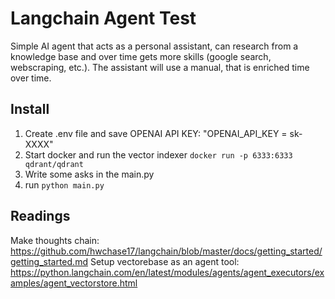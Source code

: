 # Langchain Agent Test

Simple AI agent that acts as a personal assistant, can research from a knowledge base and over time gets more skills (google search, webscraping, etc.).
The assistant will use a manual, that is enriched time over time.

## Install

1. Create .env file and save OPENAI API KEY: "OPENAI_API_KEY = sk-XXXX"
2. Start docker and run the vector indexer ```docker run -p 6333:6333 qdrant/qdrant```
3. Write some asks in the main.py
4. run ```python main.py```

## Readings 

Make thoughts chain: https://github.com/hwchase17/langchain/blob/master/docs/getting_started/getting_started.md
Setup vectorebase as an agent tool: https://python.langchain.com/en/latest/modules/agents/agent_executors/examples/agent_vectorstore.html
